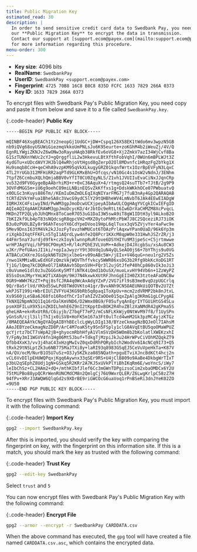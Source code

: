 ```yaml
---
title: Public Migration Key
estimated_read: 30
description: |
  In order to send sensitive credit card data to Swedbank Pay, you need to use
  our **Public Migration Key** to encrypt the data in transmission.
  Contact our support at [support.ecom@payex.com](mailto:support.ecom@payex.com)
  for more information regarding this procedure.
menu-order: 300
---
```


*   **Key size**: 4096 bits
*   **RealName**: `SwedbankPay`
*   **UserID**: `SwedbankPay <support.ecom@payex.com>`
*   **Fingerprint**: `4725 70B8 16C8 B0C8 835D FCFC 1633 7829 266A 0373`
*   **Key ID**: `1633 7829 266A 0373`

To encrypt files with Swedbank Pay's Public Migration Key, you need copy and
paste it from below and save it to a file called `SwedbankPay.key`.

{:.code-header}
**Public Key**

```pgp
-----BEGIN PGP PUBLIC KEY BLOCK-----

mQINBF46XsgBEACh1Yz2neopGj1UdGC+jDW+Cspq126X58EK1tWdo6mv3wpzN5GB
nb9iQVg68oyUSUWiGiezmqVkkoUmPNLsJo6K95eurte+zoKGhM4b2iWeuZj/4V/Q
EgnRLYWgiZKNJvZ6wONw3oRayuHAqb38RkfEv6oVG8+Xj2ZmkV7azI34WjCvf8Ba
G1SzTUNXnYWUc2cYJ+gQrggfliL2w3HkevuLBtXfthFobVqhI/0WUn6mBPLWJt3Z
4ydGTu+xUDcdAVYJHJblQ4wRhjoVtHgsd8gZerpO2Ol8MDvnfc1HRqzFg2bYkg1X
Hu9smqb8CcH+qeCHhA9vzpKM95qVkXLkugyGRZ01kqnfWrtx1OzrBpEVFyN3LqxC
4TL2YrUGb312MFHiRR2aqPTd9GLKMxBhU+Ofcqs/vN10Gc4s1OsW2vNdnJ/3ENhm
7tpfZ6CcmbuXQLhQmjaBBV0vYfIT0CU0ZqyNLS/Z1vh1JVUIIuEvaCiNxJJqnCRp
vu532d9FV6GygeBpAAbrhiM3+r+0xC36AquX+4/rtmgsQ24suTTb7+TJtB/2g9P9
3OVFdMGG5m+iU6g9oehC89miLNBinEQSvZkKffxs1g+DdskWKkhOCe07PWbuatvQ
x0OLGc3nKuys886Tm//KEmIuDmZmDLEqIXqNIYarFMG7j7fuB3nAy4Gp2QARAQAB
tCRTd2VkYmFua1BheSA8c3VwcG9ydC5lY29tQHBheWV4LmNvbT6JAk4EEwEIADgW
IQRHJXC4FsiwyINd/PwWM3gpJmoDcwUCXjpeyAIbAwULCQgHAgYVCgkICwIEFgID
AQIeAQIXgAAKCRAWM3gpJmoDcycKD/4rJbtDc9eRtLt6Iw6DrXaCHMZM8XcPvqcL
MKDn2TP2QLybJUhQMnx8ToCaeR7O53uG1DaI3W5swA9iT8gW1IDtH3yl9ALkoB2O
7bKI2kf9Lb4pT83sNQdcsgR8qpcVH2+MXZ0ytoPhMtcPbW7J8C2SQceziRJ73iOK
B3u0zPU0LBZy8r96AhTesoYX6CdYpeDVoo19HpL6qlTuxx3qV5ZVjvYer4aFwc9e
5Mev9DnsI63tM4Vk2kJJozFyTovzhWMUCot6TOAzPrlAqxwYPan0UaD/96k6Yp3m
riXgkbIXqtFFKFLn5TgI1AQrdLyw4nfe2Q8Pcr1KXcM8qpW0e331HwhJSZrZR/j3
44Fmr5naYJurdjd9fk+czkIoyklwnnpRuRfove6DSYHIYu9M3jpeSc+C5jrtmwwe
wrHPJAgYVqi/hP98CPOmyK5+R/l4cPQhE3VLVoM++AdkejD4JXcgbSu/xsAu8CW3
uJKr/PefUAasJI1ki/+opIaJwyzrY9t30Vdq1uN4yQLSeAO0jS6+7bYThjs9u0VG
ATBACuCHXreJGsGpkN6TU2HjxlbeG+v09oABc5W+/jEIx+V46quG+neu1rg2V5Zs
/nwo1kMMiwBLwEdXGFzQmzVAjWQVThffvkcy5WWR86xsDG3b2Rfg9bkKcXoDG1RT
Tj1G/lQmq7kCDQReOl7IARAAvh5DpnSVH+FQr3l2ujGtJfeP40hCp860vIk3oJi3
c0uVumeG1dl0z3uZGGGnKy5MTfiNTK4iQmd1bOuSX/muoLxvHY94Vb6n+1ZzWyPZ
85SsOsmJMyrYmLW2TiXAbqH/9HJ7N4kxwkXUtRFJhnGgEIIH0ZX3tzteAFaONCBw
OGR9+WWH7KzZT+Pqj8sfCJRA4q0WcAxAdgYZxP/2VG7iFl9sB3meBvqDzpUGCrlq
9Q/r8aSrlVd/VKbd5SwLPd8TWdOVKto41gr/BvvANh9CNSOAEUNkUiQOTBv2U7Zt
wkPJST199i+WbrEIUlZVFYU43KG9bRb5q0paq1ToXpUv+mcm2zdVRMP2bk8nJtxL
Xs9S60jLeSBa6J68fo16RodfhCrIoTahIZVZaOOe015qxZpAlg3KRmG1gLCPygAE
TkNXQ2NpmN3Q1Iq16rDalKmVND6/D2Wmx0BG9/F05ufyqAnEgrIYTGUiHtGS4SLu
psmXOFILuX9X5inZKDILhmhE6Z9nI2tKpptDxBOK2R4hvZBlzXaNMdR42gKPma5S
gheLHA+eknRxUtR6/C6iyjb/Z7bqFT7eP2/mCsNFLKkWjy0NtWvM97f8/f1UySPn
yGnSsR/cjl3iljThIjx0iSV8+HoFK5m167a3Ft0ulTcd4wmM2Gk3pzMC4yjzKTGz
/8MAEQEAAYkCNgQYAQgAIBYhBEclcLgWyLDIg138/BYzeCkmagNzBQJeOl7IAhsM
AAoJEBYzeCkmagNzZD8P/ArC4M7oaK5ty9Sn5FSply1clG0AVqEtBU5qoOMaWPUZ
gcYjrtz7bCT7sWpA2jB+ghyocmRbhHfyA1VlmSVzDH5WOm8b2bKolatlXWEKzxhI
Y/FpNy3mI1WGVV4fn1Hg06Mt5Jbuf+TdkgTjMzpiJkJu24HrWPvCiVOhMZQqkZT9
Qfbb4XxK3/vv3j4haC43xHzgMwIvZ0qxDdRhPQRybIch2WodVx6IAcNCq9I73+Q5
tRxk29tNSLptZk3u6NB775MaJTXi8y+laRI93q8983GSqEJ5CeVuVpeHkTa+K87V
nA/QV/ocM/NurB1O5U7uSz+O3Jy5KZkza085NQath+pguETviXJncBdKCt4hcj2n
vCL6VvDIlpEHUWQPqxjKgq6Aywnx33qSEr9RS+U4jClB809o9AaBe4DkbgWrTIxT
p3bU2qSEphZ8Udj1gN+GSkq5R2KRr2A7KJ5xUVkPlYiBhIKqRm6E/woYncS/iWy7
leIbChSz+CL2HAm2+dQ+/mthKIbfJlef6Cc3mGWnTDPgizsoCim2xbaOMDCx6Y2U
75tMiPBo88ypQCRrWenRUNCMdCM8n2QmlgCj76U9WxrQLER/Z6LwgKrlpC58zZ7H
94fPv+XRrJ3AWQW6QlqGd2s9XDrBE9riGWCOcG6uaVoq1rPnBSeRi3dnJYeK02ZO
=9U50
-----END PGP PUBLIC KEY BLOCK-----
```

To encrypt files with Swedbank Pay's Public Migration Key, you must import it
with the following command:

{:.code-header}
**Import Key**

```sh
gpg2 --import SwedbankPay.key
```

After this is imported, you should verify the key with comparing the fingerprint on key, with the fingerprint on this information site.
If this is a match, you should mark the key as trusted with the following command:

{:.code-header}
**Trust Key**

```sh
gpg2 --edit-key SwedbankPay
```

Select `trust` and `5`

You can now encrypt files with Swedbank Pay's Public Migration Key with the
following command:

{:.code-header}
**Encrypt File**

```sh
gpg2 --armor --encrypt -r SwedbankPay CARDDATA.csv
```

When the above command has executed, the `gpg` tool will have created a file
named `CARDDATA.csv.asc`, which contains the encrypted data.
